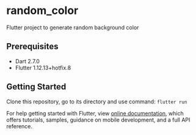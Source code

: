 # random_color

Flutter project to generate random background color

## Prerequisites

* Dart 2.7.0
* Flutter 1.12.13+hotfix.8

## Getting Started

Clone this repository, go to its directory and use command: `flutter run`

For help getting started with Flutter, view
[online documentation](https://flutter.dev/docs), which offers tutorials, samples, guidance on mobile development, and a full API reference.
